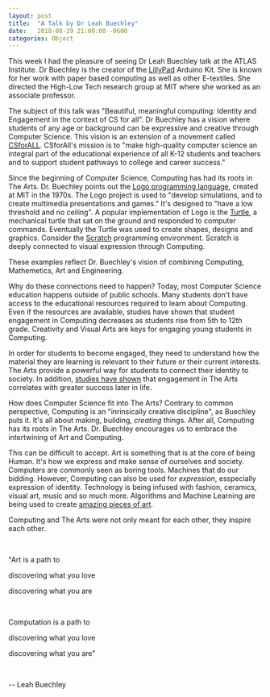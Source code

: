 ```yaml
---
layout: post
title:  "A Talk by Dr Leah Buechley"
date:   2018-08-29 21:00:00 -0600
categories: Object
---
```


This week I had the pleasure of seeing Dr Leah Buechley talk at the ATLAS Institute. Dr Buechley is the creator of the [LillyPad](http://www.geeetech.com/wiki/index.php/Arduino_LilyPad) Arduino Kit. She is known for her work with paper based computing as well as other E-textiles. She directed the High-Low Tech research group at MIT where she worked as an associate professor.

The subject of this talk was "Beautiful, meaningful computing: Identity and Engagement in the context of CS for all". Dr Buechley has a vision where students of any age or background can be expressive and creative through Computer Science. This vision is an extension of a movement called [CSforALL](https://www.csforall.org/). CSforAll's mission is to "make high-quality computer science an integral part of the educational experience of all K-12 students and teachers and to support student pathways to college and career success."

Since the beginning of Computer Science, Computing has had its roots in The Arts. Dr. Buechley points out the [Logo programming language](http://el.media.mit.edu/logo-foundation/what_is_logo/history.html), created at MIT in the 1970s. The Logo project is used to "develop simulations, and to create multimedia presentations and games." It's designed to "have a low threshold and no ceiling". A popular implementation of Logo is the [Turtle](http://el.media.mit.edu/logo-foundation/what_is_logo/logo_primer.html), a mechanical turtle that sat on the ground and responded to computer commands. Eventually the Turtle was used to create shapes, designs and graphics. Consider the [Scratch](https://scratch.mit.edu/) programming environment. Scratch is deeply connected to visual expression through Computing.

These examples reflect Dr. Buechley's vision of combining Computing, Mathemetics, Art and Engineering.

Why do these connections need to happen? Today, most Computer Science education happens outside of public schools. Many students don't have access to the educational resources required to learn about Computing. Even if the resources are available, studies have shown that student engagement in Computing decreases as students rise from 5th to 12th grade. Creativity and Visual Arts are keys for engaging young students in Computing. 

In order for students to become engaged, they need to understand how the material they are learning is relevant to their future or their current interests. The Arts provide a powerful way for students to connect their identity to society. In addition, [studies have shown](http://www.sjsu.edu/people/kathie.kratochvil/courses/CA177/s0/Catterall-2009-Doing-Well-Doing-Good.pdf) that engagement in The Arts correlates with greater success later in life.

How does Computer Science fit into The Arts? Contrary to common perspective, Computing is an "inrinsically creative discipline", as Buechley puts it. It's all about making, building, *creating* things. After all, Computing has its roots in The Arts. Dr. Buechley encourages us to embrace the intertwining of Art and Computing.

This can be difficult to accept. Art is something that is at the core of being Human. It's how we express and make sense of ourselves and society. Computers are commonly seen as boring tools. Machines that do our bidding. However, Computing can also be used for *expression*, esspecially expression of identity. Technology is being infused with fashion, ceramics, visual art, music and so much more. Algorithms and Machine Learning are being used to create [amazing pieces of art](https://aeon.co/essays/how-algorithms-are-transforming-artistic-creativity). 

Computing and The Arts were not only meant for each other, they inspire each other. 

<br/>

"Art is a path to

discovering what you love

discovering what you are

<br/>

Computation is a path to

discovering what you love

discovering what you are"

<br/>

-- Leah Buechley